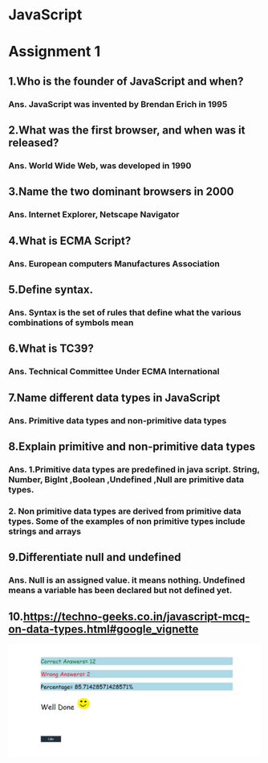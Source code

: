 # JavaScript
# Assignment 1

## 1.Who is the founder of JavaScript and when?
### Ans. JavaScript was invented by Brendan Erich in 1995                  
## 2.What was the first browser, and when was it released?
### Ans. World Wide Web, was developed in 1990
## 3.Name the two dominant browsers in 2000
### Ans. Internet Explorer, Netscape Navigator
## 4.What is ECMA Script?
### Ans. European computers Manufactures Association
## 5.Define syntax.
### Ans. Syntax is the set of rules that define what the various combinations of symbols mean  
## 6.What is TC39?
### Ans. Technical Committee Under ECMA International
## 7.Name different data types in JavaScript
### Ans. Primitive data types and non-primitive data types
## 8.Explain primitive and non-primitive data types
### Ans. 1.Primitive data types are predefined in java script. String, Number, BigInt ,Boolean ,Undefined ,Null are primitive data types.
### 2. Non primitive data types are derived from primitive data types. Some of the examples of non  primitive types include strings and arrays

## 9.Differentiate null and undefined
### Ans. Null is an assigned value. it means nothing. Undefined means a variable has been declared but not defined yet.

## 10.https://techno-geeks.co.in/javascript-mcq-on-data-types.html#google_vignette
![screenshot](./Screenshot%20(4).png)

